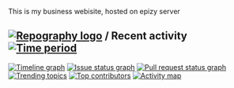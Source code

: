 ﻿This is my business webisite, hosted on epizy server 
 
## [![Repography logo](https://images.repography.com/logo.svg)](https://repography.com) / Recent activity [![Time period](https://images.repography.com/35428199/sudheerneo/sudheer-site/recent-activity/hvJ1NFI6r7J7_HA6laC7Fu8SkkdKf321myYHq1ho8v0/FiUwdHRK1uwp7Gdvx_6AW076qbKHURExw4ooVzB0lSQ_badge.svg)](https://repography.com)
[![Timeline graph](https://images.repography.com/35428199/sudheerneo/sudheer-site/recent-activity/hvJ1NFI6r7J7_HA6laC7Fu8SkkdKf321myYHq1ho8v0/FiUwdHRK1uwp7Gdvx_6AW076qbKHURExw4ooVzB0lSQ_timeline.svg)](https://github.com/sudheerneo/sudheer-site/commits)
[![Issue status graph](https://images.repography.com/35428199/sudheerneo/sudheer-site/recent-activity/hvJ1NFI6r7J7_HA6laC7Fu8SkkdKf321myYHq1ho8v0/FiUwdHRK1uwp7Gdvx_6AW076qbKHURExw4ooVzB0lSQ_issues.svg)](https://github.com/sudheerneo/sudheer-site/issues)
[![Pull request status graph](https://images.repography.com/35428199/sudheerneo/sudheer-site/recent-activity/hvJ1NFI6r7J7_HA6laC7Fu8SkkdKf321myYHq1ho8v0/FiUwdHRK1uwp7Gdvx_6AW076qbKHURExw4ooVzB0lSQ_prs.svg)](https://github.com/sudheerneo/sudheer-site/pulls)
[![Trending topics](https://images.repography.com/35428199/sudheerneo/sudheer-site/recent-activity/hvJ1NFI6r7J7_HA6laC7Fu8SkkdKf321myYHq1ho8v0/FiUwdHRK1uwp7Gdvx_6AW076qbKHURExw4ooVzB0lSQ_words.svg)](https://github.com/sudheerneo/sudheer-site/commits)
[![Top contributors](https://images.repography.com/35428199/sudheerneo/sudheer-site/recent-activity/hvJ1NFI6r7J7_HA6laC7Fu8SkkdKf321myYHq1ho8v0/FiUwdHRK1uwp7Gdvx_6AW076qbKHURExw4ooVzB0lSQ_users.svg)](https://github.com/sudheerneo/sudheer-site/graphs/contributors)
[![Activity map](https://images.repography.com/35428199/sudheerneo/sudheer-site/recent-activity/hvJ1NFI6r7J7_HA6laC7Fu8SkkdKf321myYHq1ho8v0/FiUwdHRK1uwp7Gdvx_6AW076qbKHURExw4ooVzB0lSQ_map.svg)](https://github.com/sudheerneo/sudheer-site/commits)


